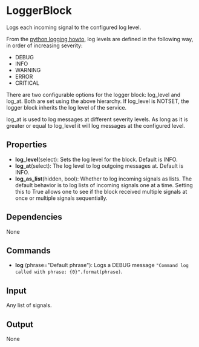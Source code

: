 LoggerBlock
===========

Logs each incoming signal to the configured log level.

From the [python logging howto,](https://docs.python.org/3.5/howto/logging.html) log
levels are defined in the following way, in order of increasing severity:

- DEBUG
- INFO
- WARNING
- ERROR
- CRITICAL

There are two configurable options for the logger block: log_level and
log_at. Both are set using the above hierarchy. If log_level is NOTSET,
the logger block inherits the log level of the service.

log_at is used to log messages at different severity levels. As long as
it is greater or equal to log_level it will log messages at the configured
level.

Properties
--------------
- **log_level**(select): Sets the log level for the block. Default is INFO.
- **log_at**(select): The log level to log outgoing messages at. Default is INFO.
- **log_as_list**(hidden, bool): Whether to log incoming signals as lists. The default
behavior is to log lists of incoming signals one at a time. Setting this to True
allows one to see if the block received multiple signals at once or multiple
signals sequentially.

Dependencies
----------------
None

Commands
----------------

-   **log** (phrase="Default phrase"): Logs a DEBUG message `"Command log called with phrase: {0}".format(phrase)`.

Input
-------
Any list of signals.

Output
---------
None

